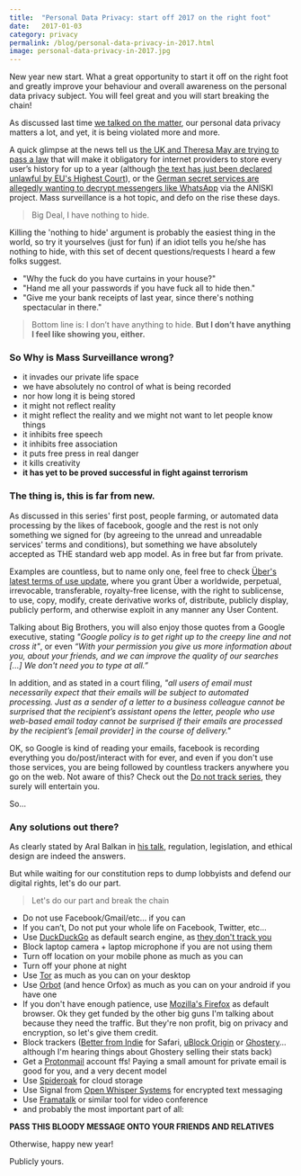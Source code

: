 ```yaml
---
title:  "Personal Data Privacy: start off 2017 on the right foot"
date:   2017-01-03
category: privacy
permalink: /blog/personal-data-privacy-in-2017.html
image: personal-data-privacy-in-2017.jpg
---
```

New year new start. What a great opportunity to start it off on the right foot and greatly improve your behaviour and overall awareness on the personal data privacy subject. You will feel great and you will start breaking the chain!

As discussed last time [we talked on the matter](http://flopreynat.com/blog/data-privacy-matters.html), our personal data privacy matters a lot, and yet, it is being violated more and more.

A quick glimpse at the news tell us [the UK and Theresa May are trying to pass a law](http://www.androidauthority.com/prime-minister-mays-surveillance-law-729874/) that will make it obligatory for internet providers to store every user’s history for up to a year (although [the text has just been declared unlawful by EU's Highest Court](http://curia.europa.eu/juris/document/document.jsf?text=&docid=186492&pageIndex=0&doclang=EN&mode=req&dir=&occ=first&part=1&cid=516300)), or the [German secret services are allegedly wanting to decrypt messengers like WhatsApp](https://netzpolitik.org/2016/projekt-aniski-wie-der-bnd-mit-150-millionen-euro-messenger-wie-whatsapp-entschluesseln-will) via the ANISKI project. 
Mass surveillance is a hot topic, and defo on the rise these days.

> Big Deal, I have nothing to hide.

Killing the 'nothing to hide' argument is probably the easiest thing in the world, so try it yourselves (just for fun) if an idiot tells you he/she has nothing to hide, with this set of decent questions/requests I heard a few folks suggest.

- "Why the fuck do you have curtains in your house?"
- "Hand me all your passwords if you have fuck all to hide then."
- "Give me your bank receipts of last year, since there's nothing spectacular in there."

> Bottom line is: I don’t have anything to hide. **But I don’t have anything I feel like showing you, either.**

### So Why is Mass Surveillance wrong?

- it invades our private life space
- we have absolutely no control of what is being recorded
- nor how long it is being stored
- it might not reflect reality 
- it might reflect the reality and we might not want to let people know things
- it inhibits free speech
- it inhibits free association
- it puts free press in real danger
- it kills creativity
- **it has yet to be proved successful in fight against terrorism**

### The thing is, this is far from new.

As discussed in this series' first post, people farming, or automated data processing by the likes of facebook, google and the rest is not only something we signed for (by agreeing to the unread and unreadable services' terms and conditions), but something we have absolutely accepted as THE standard web app model. As in free but far from private.

Examples are countless, but to name only one, feel free to check [Über's latest terms of use update](https://www.uber.com/legal/terms/us/), where you grant Über a worldwide, perpetual, irrevocable, transferable, royalty-free license, with the right to sublicense, to use, copy, modify, create derivative works of, distribute, publicly display, publicly perform, and otherwise exploit in any manner any User Content.

Talking about Big Brothers, you will also enjoy those quotes from a Google executive, stating *"Google policy is to get right up to the creepy line and not cross it"*, or even *“With your permission you give us more information about you, about your friends, and we can improve the quality of our searches [...] We don't need you to type at all.”*

In addition, and as stated in a court filing, *"all users of email must necessarily expect that their emails will be subject to automated processing. Just as a sender of a letter to a business colleague cannot be surprised that the recipient’s assistant opens the letter, people who use web-based email today cannot be surprised if their emails are processed by the recipient’s [email provider] in the course of delivery."*

OK, so Google is kind of reading your emails, facebook is recording everything you do/post/interact with for ever, and even if you don't use those services, you are being followed by countless trackers anywhere you go on the web. Not aware of this? Check out the [Do not track series](https://donottrack-doc.com/en/), they surely will entertain you.

So...

### Any solutions out there?

As clearly stated by Aral Balkan in [his talk](https://vimeo.com/190855745), regulation, legislation, and ethical design are indeed the answers.

But while waiting for our constitution reps to dump lobbyists and defend our digital rights, let's do our part.

> Let's do our part and break the chain

- Do not use Facebook/Gmail/etc... if you can
- If you can’t, Do not put your whole life on Facebook, Twitter, etc...
- Use [DuckDuckGo](https://duckduckgo.com/) as default search engine, as [they don't track you](https://duckduckgo.com/privacy)
- Block laptop camera + laptop microphone if you are not using them
- Turn off location on your mobile phone as much as you can
- Turn off your phone at night
- Use [Tor](https://www.torproject.org/) as much as you can on your desktop
- Use [Orbot](https://guardianproject.info/apps/orbot/) (and hence Orfox) as much as you can on your android if you have one
- If you don't have enough patience, use [Mozilla's Firefox](https://www.mozilla.org/en-US/firefox/new/) as default browser. Ok they get funded by the other big guns I'm talking about because they need the traffic. But they're non profit, big on privacy and encryption, so let's give them credit.
- Block trackers ([Better from Indie](https://ind.ie/) for Safari, [uBlock Origin](https://addons.mozilla.org/en-US/firefox/addon/ublock-origin/) or [Ghostery](https://addons.mozilla.org/fr/firefox/addon/ghostery/)... although I'm hearing things about Ghostery selling their stats back)
- Get a [Protonmail](https://protonmail.com/) account ffs! Paying a small amount for private email is good for you, and a very decent model 
- Use [Spideroak](https://spideroak.com/) for cloud storage
- Use Signal from [Open Whisper Systems](https://whispersystems.org) for encrypted text messaging
- Use [Framatalk](https://framatalk.org) or similar tool for video conference
- and probably the most important part of all:

**PASS THIS BLOODY MESSAGE ONTO YOUR FRIENDS AND RELATIVES**

Otherwise, happy new year!

Publicly yours.